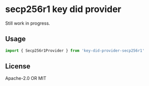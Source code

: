 # secp256r1 key did provider
Still work in progress.

## Usage

```js
import { Secp256r1Provider } from 'key-did-provider-secp256r1'

```

## License

Apache-2.0 OR MIT
